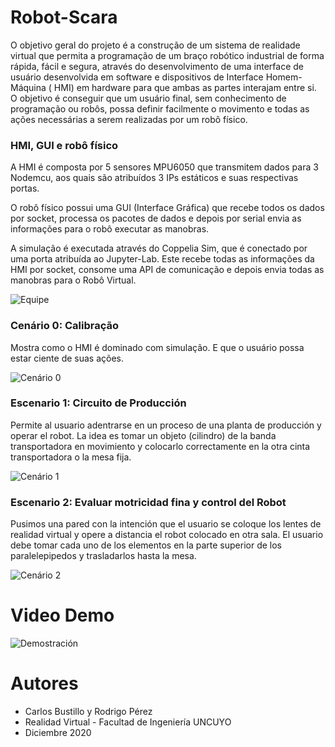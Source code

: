 # Robot-Scara

O objetivo geral do projeto é a construção de um sistema de realidade virtual que permita a programação de um braço robótico industrial de forma rápida, fácil e segura, através do desenvolvimento de uma interface de usuário desenvolvida em software e dispositivos de Interface Homem-Máquina ( HMI) em hardware para que ambas as partes interajam entre si. O objetivo é conseguir que um usuário final, sem conhecimento de programação ou robôs, possa definir facilmente o movimento e todas as ações necessárias a serem realizadas por um robô físico.

### HMI, GUI e robô físico

A HMI é composta por 5 sensores MPU6050 que transmitem dados para 3 Nodemcu, aos quais são atribuídos 3 IPs estáticos e suas respectivas portas.

O robô físico possui uma GUI (Interface Gráfica) que recebe todos os dados por socket, processa os pacotes de dados e depois por serial envia as informações para o robô executar as manobras.

A simulação é executada através do Coppelia Sim, que é conectado por uma porta atribuída ao Jupyter-Lab. Este recebe todas as informações da HMI por socket, consome uma API de comunicação e depois envia todas as manobras para o Robô Virtual.

![Equipe](https://github.com/cabustillo13/Robot-Scara/blob/main/Recursos/equipo.png)


### Cenário 0: Calibração 

Mostra como o HMI é dominado com simulação. E que o usuário possa estar ciente de suas ações.

![Cenário 0](https://github.com/cabustillo13/Robot-Scara/blob/main/Recursos/escenario0.png)


### Escenario 1: Circuito de Producción

Permite al usuario adentrarse en un proceso de una planta de producción y operar el robot. La idea es tomar un objeto (cilindro) de la banda transportadora en movimiento y colocarlo correctamente en la otra cinta transportadora o la mesa fija. 

![Cenário 1](https://github.com/cabustillo13/Robot-Scara/blob/main/Recursos/escenario1.png)

### Escenario 2: Evaluar motricidad fina y control del Robot

Pusimos una pared con la intención que el usuario se coloque los lentes de realidad virtual y opere a distancia el robot colocado en otra sala. El usuario debe tomar cada uno de los elementos en la parte superior de los paralelepipedos y trasladarlos hasta la mesa.

![Cenário 2](https://github.com/cabustillo13/Robot-Scara/blob/main/Recursos/escenario2.png)

# Video Demo

![Demostración](https://github.com/cabustillo13/Robot-Scara/blob/main/Recursos/videoDemo.gif)

# Autores

- Carlos Bustillo y Rodrigo Pérez
- Realidad Virtual - Facultad de Ingeniería UNCUYO
- Diciembre 2020
